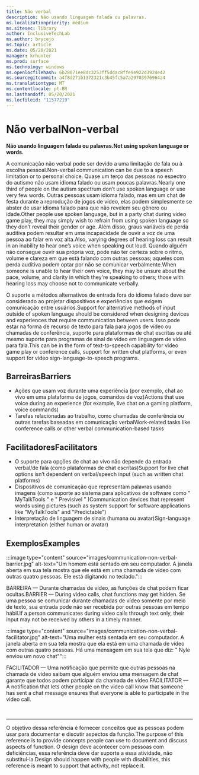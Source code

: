 ```yaml
---
title: Não verbal
description: Não usando linguagem falada ou palavras.
ms.localizationpriority: medium
ms.sitesec: library
author: InclusiveTechLab
ms.author: brycejo
ms.topic: article
ms.date: 05/20/2021
manager: krhunter
ms.prod: surface
ms.technology: windows
ms.openlocfilehash: 6b28071ee8dc3253ff5ddac8ffe9e922d3924e42
ms.sourcegitcommit: a4f8d271b1372321c3b45fc5a7a29703976964a4
ms.translationtype: MT
ms.contentlocale: pt-BR
ms.lasthandoff: 05/20/2021
ms.locfileid: "11577219"
---
```

# <a name="non-verbal"></a><span data-ttu-id="529ae-103">Não verbal</span><span class="sxs-lookup"><span data-stu-id="529ae-103">Non-verbal</span></span>

**<span data-ttu-id="529ae-104">Não usando linguagem falada ou palavras.</span><span class="sxs-lookup"><span data-stu-id="529ae-104">Not using spoken language or words.</span></span>**

<span data-ttu-id="529ae-105">A comunicação não verbal pode ser devido a uma limitação de fala ou à escolha pessoal.</span><span class="sxs-lookup"><span data-stu-id="529ae-105">Non-verbal communication can be due to a speech limitation or to personal choice.</span></span> <span data-ttu-id="529ae-106">Quase um terço das pessoas no espectro do autismo não usam idioma falado ou usam poucas palavras.</span><span class="sxs-lookup"><span data-stu-id="529ae-106">Nearly one third of people on the autism spectrum don’t use spoken language or use very few words.</span></span> <span data-ttu-id="529ae-107">Outras pessoas usam idioma falado, mas em um chat de festa durante a reprodução de jogos de vídeo, elas podem simplesmente se abster de usar idioma falado para que não revelem seu gênero ou idade.</span><span class="sxs-lookup"><span data-stu-id="529ae-107">Other people use spoken language, but in a party chat during video game play, they may simply wish to refrain from using spoken language so they don’t reveal their gender or age.</span></span> <span data-ttu-id="529ae-108">Além disso, graus variáveis de perda auditiva podem resultar em uma incapacidade de ouvir a voz de uma pessoa ao falar em voz alta.</span><span class="sxs-lookup"><span data-stu-id="529ae-108">Also, varying degrees of hearing loss can result in an inability to hear one’s voice when speaking out loud.</span></span> <span data-ttu-id="529ae-109">Quando alguém não consegue ouvir sua própria voz, pode não ter certeza sobre o ritmo, volume e clareza em que está falando com outras pessoas; aqueles com perda auditiva podem optar por não se comunicar verbalmente.</span><span class="sxs-lookup"><span data-stu-id="529ae-109">When someone is unable to hear their own voice, they may be unsure about the pace, volume, and clarity in which they're speaking to others; those with hearing loss may choose not to communicate verbally.</span></span>

<span data-ttu-id="529ae-110">O suporte a métodos alternativos de entrada fora do idioma falado deve ser considerado ao projetar dispositivos e experiências que exigem comunicação entre usuários.</span><span class="sxs-lookup"><span data-stu-id="529ae-110">Support for alternative methods of input outside of spoken language should be considered when designing devices and experiences that require communication between users.</span></span> <span data-ttu-id="529ae-111">Isso pode estar na forma de recurso de texto para fala para jogos de vídeo ou chamadas de conferência, suporte para plataformas de chat escritas ou até mesmo suporte para programas de sinal de vídeo em linguagem de vídeo para fala.</span><span class="sxs-lookup"><span data-stu-id="529ae-111">This can be in the form of text-to-speech capability for video game play or conference calls, support for written chat platforms, or even support for video sign-language-to-speech programs.</span></span>

## <a name="barriers"></a><span data-ttu-id="529ae-112">Barreiras</span><span class="sxs-lookup"><span data-stu-id="529ae-112">Barriers</span></span>
* <span data-ttu-id="529ae-113">Ações que usam voz durante uma experiência (por exemplo, chat ao vivo em uma plataforma de jogos, comandos de voz)</span><span class="sxs-lookup"><span data-stu-id="529ae-113">Actions that use voice during an experience (for example, live chat on a gaming platform, voice commands)</span></span>
* <span data-ttu-id="529ae-114">Tarefas relacionadas ao trabalho, como chamadas de conferência ou outras tarefas baseadas em comunicação verbal</span><span class="sxs-lookup"><span data-stu-id="529ae-114">Work-related tasks like conference calls or other verbal communication-based tasks</span></span>

## <a name="facilitators"></a><span data-ttu-id="529ae-115">Facilitadores</span><span class="sxs-lookup"><span data-stu-id="529ae-115">Facilitators</span></span>
* <span data-ttu-id="529ae-116">O suporte para opções de chat ao vivo não depende da entrada verbal/de fala (como plataformas de chat escritas)</span><span class="sxs-lookup"><span data-stu-id="529ae-116">Support for live chat options isn’t dependent on verbal/speech input (such as written chat platforms)</span></span>
* <span data-ttu-id="529ae-117">Dispositivos de comunicação que representam palavras usando imagens (como suporte ao sistema para aplicativos de software como &quot; MyTalkTools &quot; e &quot; Previsível &quot; )</span><span class="sxs-lookup"><span data-stu-id="529ae-117">Communication devices that represent words using pictures (such as system support for software applications like &quot;MyTalkTools&quot; and &quot;Predictable&quot;)</span></span>
* <span data-ttu-id="529ae-118">Interpretação de linguagem de sinais (humana ou avatar)</span><span class="sxs-lookup"><span data-stu-id="529ae-118">Sign-language interpretation (either human or avatar)</span></span>

## <a name="examples"></a><span data-ttu-id="529ae-119">Exemplos</span><span class="sxs-lookup"><span data-stu-id="529ae-119">Examples</span></span>

:::image type="content" source="images/communication-non-verbal-barrier.jpg" alt-text="Um homem está sentado em seu computador. A janela aberta em sua tela mostra que ele está em uma chamada de vídeo com outras quatro pessoas. Ele está digitando no teclado.":::

<span data-ttu-id="529ae-123">BARREIRA — Durante chamadas de vídeo, as funções de chat podem ficar ocultas.</span><span class="sxs-lookup"><span data-stu-id="529ae-123">BARRIER — During video calls, chat functions may get hidden.</span></span> <span data-ttu-id="529ae-124">Se uma pessoa se comunicar durante chamadas de vídeo somente por meio de texto, sua entrada pode não ser recebida por outras pessoas em tempo hábil.</span><span class="sxs-lookup"><span data-stu-id="529ae-124">If a person communicates during video calls through text only, their input may not be received by others in a timely manner.</span></span> 

:::image type="content" source="images/communication-non-verbal-facilitator.jpg" alt-text="Uma mulher está sentada em seu computador. A janela aberta em sua tela mostra que ela está em uma chamada de vídeo com outras quatro pessoas. Há uma mensagem em sua tela que diz: &quot; Nyle enviou um novo chat&quot;":::

<span data-ttu-id="529ae-128">FACILITADOR — Uma notificação que permite que outras pessoas na chamada de vídeo saibam que alguém enviou uma mensagem de chat garante que todos podem participar da chamada de vídeo.</span><span class="sxs-lookup"><span data-stu-id="529ae-128">FACILITATOR — A notification that lets other people on the video call know that someone has sent a chat message ensures that everyone is able to participate in the video call.</span></span>

&nbsp;

[comment]: # (Instrução Footer)
___
<span data-ttu-id="529ae-130">O objetivo dessa referência é fornecer conceitos que as pessoas podem usar para documentar e discutir aspectos da função.</span><span class="sxs-lookup"><span data-stu-id="529ae-130">The purpose of this reference is to provide concepts people can use to document and discuss aspects of function.</span></span> <span data-ttu-id="529ae-131">O design deve acontecer com pessoas com deficiências, essa referência deve dar suporte a essa atividade, não substituí-la.</span><span class="sxs-lookup"><span data-stu-id="529ae-131">Design should happen with people with disabilities, this reference is meant to support that activity, not replace it.</span></span> 